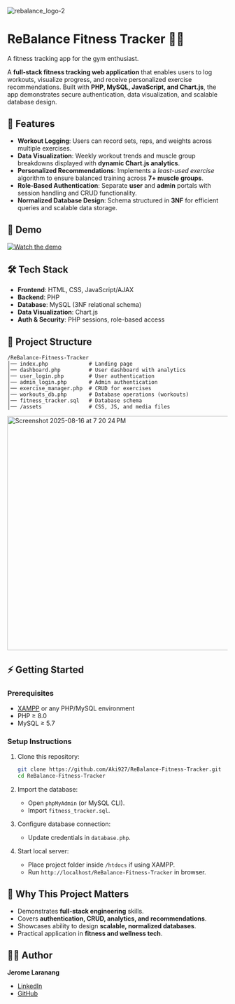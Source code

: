 
![rebalance_logo-2](https://github.com/user-attachments/assets/df6d9680-e242-4513-9eff-422003008172)

# ReBalance Fitness Tracker 🏋️‍♂️
A fitness tracking app for the gym enthusiast.

A **full-stack fitness tracking web application** that enables users to log workouts, visualize progress, and receive personalized exercise recommendations. Built with **PHP, MySQL, JavaScript, and Chart.js**, the app demonstrates secure authentication, data visualization, and scalable database design.

## 🚀 Features

* **Workout Logging**: Users can record sets, reps, and weights across multiple exercises.
* **Data Visualization**: Weekly workout trends and muscle group breakdowns displayed with **dynamic Chart.js analytics**.
* **Personalized Recommendations**: Implements a *least-used exercise* algorithm to ensure balanced training across **7+ muscle groups**.
* **Role-Based Authentication**: Separate **user** and **admin** portals with session handling and CRUD functionality.
* **Normalized Database Design**: Schema structured in **3NF** for efficient queries and scalable data storage.


## 🎥 Demo

[![Watch the demo](https://img.youtube.com/vi/mqaySZwT5yk/0.jpg)](https://www.youtube.com/watch?v=mqaySZwT5yk)


## 🛠️ Tech Stack

* **Frontend**: HTML, CSS, JavaScript/AJAX
* **Backend**: PHP
* **Database**: MySQL (3NF relational schema)
* **Data Visualization**: Chart.js
* **Auth & Security**: PHP sessions, role-based access


## 📂 Project Structure

```
/ReBalance-Fitness-Tracker
│── index.php             # Landing page
│── dashboard.php         # User dashboard with analytics
│── user_login.php        # User authentication
│── admin_login.php       # Admin authentication
│── exercise_manager.php  # CRUD for exercises
│── workouts_db.php       # Database operations (workouts)
│── fitness_tracker.sql   # Database schema
│── /assets               # CSS, JS, and media files
```

<img width="762" height="535" alt="Screenshot 2025-08-16 at 7 20 24 PM" src="https://github.com/user-attachments/assets/13002306-cd5f-45cd-851c-81ff83bd6d6f" />


## ⚡ Getting Started

### Prerequisites

* [XAMPP](https://www.apachefriends.org/) or any PHP/MySQL environment
* PHP ≥ 8.0
* MySQL ≥ 5.7


### Setup Instructions

1. Clone this repository:

   ```bash
   git clone https://github.com/Aki927/ReBalance-Fitness-Tracker.git
   cd ReBalance-Fitness-Tracker
   ```
2. Import the database:

   * Open `phpMyAdmin` (or MySQL CLI).
   * Import `fitness_tracker.sql`.
3. Configure database connection:

   * Update credentials in `database.php`.
4. Start local server:

   * Place project folder inside `/htdocs` if using XAMPP.
   * Run `http://localhost/ReBalance-Fitness-Tracker` in browser.


## 🎯 Why This Project Matters

* Demonstrates **full-stack engineering** skills.
* Covers **authentication, CRUD, analytics, and recommendations**.
* Showcases ability to design **scalable, normalized databases**.
* Practical application in **fitness and wellness tech**.


## 👨‍💻 Author

**Jerome Laranang**

* [LinkedIn](https://linkedin.com/in/jerome-laranang)
* [GitHub](https://github.com/Aki927)

